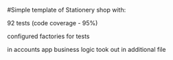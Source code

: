 #Simple template of Stationery shop with:

92 tests (code coverage - 95%)

configured factories for tests

in accounts app business logic took out in additional file

